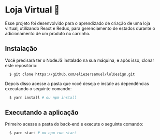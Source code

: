 # Loja Virtual 🏪

Esse projeto foi desenvolvido para o aprendizado de criação de uma loja virtual, utilizando React e Redux, para gerenciamento de estados durante o adicionamento de um produto no carrinho.

## Instalação

Você precisará ter o NodeJS instalado na sua máquina, e após isso, clonar este repositório:

```sh
  $ git clone https://github.com/eliezersamuel/lolDesign.git
```

Depois disso acesse a pasta que você deseja e instale as dependências executando o seguinte comando:

```sh
  $ yarn install # ou npm install
```

## Executando a aplicação

Primeiro acesse a pasta do back-end e execute o seguinte comando:

```sh
  $ yarn start # ou npm run start
```
